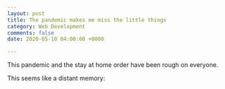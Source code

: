 ```yaml
---
layout: post
title: The pandemic makes me miss the little things
category: Web Development
comments: false
date: 2020-05-10 04:00:00 +0000

---
```

This pandemic and the stay at home order have been rough on everyone.

This seems like a distant memory: